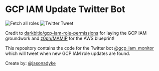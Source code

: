 # GCP IAM Update Twitter Bot

![Fetch all roles](https://github.com/jdyke/gcp_iam_update_bot/workflows/Fetch%20all%20roles/badge.svg)
![Twitter Tweet](https://github.com/jdyke/gcp_iam_update_bot/workflows/tweet-release/badge.svg)


Credit to [darkbitio/gcp-iam-role-permissions](https://github.com/darkbitio/gcp-iam-role-permissions) for laying the GCP IAM groundwork and [z0ph/MAMIP](https://github.com/z0ph/MAMIP) for the AWS blueprint!


This repository contains the code for the Twitter bot [@gcp_iam_monitor](https://twitter.com/gcp_iam_monitor) which will tweet when new GCP IAM role updates are found.


Create by: [@jasonadyke](https://twitter.com/jasonadyke)
